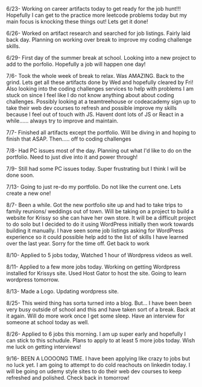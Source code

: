 6/23- 
Working on career artifacts today to get ready for the job hunt!!! Hopefully I can get to the practice more leetcode problems today but my main focus is knocking these things out! Lets get it done!

6/26-
Worked on artifact research and searched for job listings. Fairly laid back day. Planning on working over break to improve my coding challenge skills. 

6/29-
First day of the summer break at school. Looking into a new project to add to the porfolio. Hopefully a job will happen one day!

7/6-
Took the whole week of break to relax. Was AMAZING. Back to the grind. Lets get all these artifacts done by Wed and hopefully cleared by Fri!
Also looking into the coding challenges services to help with problems I am stuck on since I feel like I do not know anything about about coding challenges. Possibly looking at a teamtreehouse or codeacademy sign up to take their web dev courses to refresh and possible improve my skills because I feel out of touch with JS. Havent dont lots of JS or React in a while...... always try to improve and maintain. 

7/7-
Finished all artifacts except the portfolio. Will be diving in and hoping to finish that ASAP. Then..... off to coding challenges

7/8-
Had PC issues most of the day. Planning out what I'd like to do on the portfolio. Need to just dive into it and power through!

7/9-
Still had some PC issues today. Super frustrating but I think I will be done soon. 

7/13- 
Going to just re-do my portfolio. Do not like the current one. Lets create a new one!

8/7-
Been a while. Got the new portfolio site up and had to take trips to family reunions/ weddings out of town. Will be taking on a project to build a website for Krissy so she can have her own store. It will be a difficult project to do solo but I decided to do it using WordPress initially then work towards building it manually. I have seen some job listings asking for WordPress experience so it could possible help add to the list of skills I have learned over the last year. Sorry for the time off. Get back to work  

8/10-
Applied to 5 jobs today, Watched 1 hour of Wordpress videos as well. 

8/11- 
Applied to a few more jobs today.  Working on getting Wordpress installed for Krissys site. Used Host Gator to host the site. Going to learn wordpress tomorrow. 

8/13-
Made a Logo. Updating wordpress site. 

8/25- 
This weird thing has sorta turned into a blog. But... I have been been very busy outside of school and this and have taken sort of a break. Back at it again. Will do more work once I get some sleep. Have an interview for someone at school today as well. 

8/26- 
Applied to 6 jobs this morning. I am up super early and hopefully I can stick to this schudule. Plans to apply to at least 5 more jobs today.  Wish me luck on getting interviews!


9/16-
BEEN A LOOOONG TIME. I have been applying like crazy to jobs but no luck yet. I am going to attempt to do cold reachouts on linkedin today. I will be going on udemy style sites to do their web dev courses to keep refreshed and polished. Check back in tomorrow!